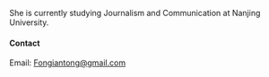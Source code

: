



She is currently studying Journalism and Communication at Nanjing University.
#### Contact

Email: Fongiantong@gmail.com





